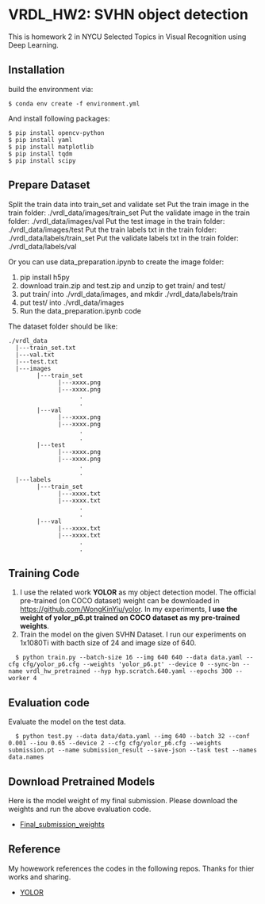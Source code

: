 # VRDL_HW2: SVHN object detection
This is homework 2 in NYCU Selected Topics in Visual Recognition using Deep Learning.

## Installation
build the environment via:
```
$ conda env create -f environment.yml
```
And install following packages:
```
$ pip install opencv-python
$ pip install yaml
$ pip install matplotlib
$ pip install tqdm
$ pip install scipy
```
## Prepare Dataset
Split the train data into train_set and validate set
Put the train image in the train folder: ./vrdl_data/images/train_set
Put the validate image in the train folder: ./vrdl_data/images/val
Put the test image in the train folder: ./vrdl_data/images/test
Put the train labels txt in the train folder: ./vrdl_data/labels/train_set
Put the validate labels txt in the train folder: ./vrdl_data/labels/val

Or you can use data_preparation.ipynb to create the image folder:
1. pip install h5py
2. download train.zip and test.zip and unzip to get train/ and test/
3. put train/ into ./vrdl_data/images, and mkdir ./vrdl_data/labels/train
4. put test/ into ./vrdl_data/images
5. Run the data_preparation.ipynb code

The dataset folder should be like:
```
./vrdl_data
  |---train_set.txt
  |---val.txt
  |---test.txt
  |---images
        |---train_set
              |---xxxx.png
              |---xxxx.png
                    .
                    .
        |---val        
              |---xxxx.png
              |---xxxx.png
                    .
                    .
        |---test        
              |---xxxx.png
              |---xxxx.png
                    .
                    .
  |---labels
        |---train_set
              |---xxxx.txt
              |---xxxx.txt
                    .
                    .
        |---val        
              |---xxxx.txt
              |---xxxx.txt
                    .
                    .
```

## Training Code
1. I use the related work **YOLOR** as my object detection model. The official pre-trained (on COCO dataset) weight can be downloaded in https://github.com/WongKinYiu/yolor. In my experiments, **I use the weight of yolor_p6.pt trained on COCO dataset as my pre-trained weights**.
2. Train the model on the given SVHN Dataset. I run our experiments on 1x1080Ti with bacth size of 24 and image size of 640.
```
  $ python train.py --batch-size 16 --img 640 640 --data data.yaml --cfg cfg/yolor_p6.cfg --weights 'yolor_p6.pt' --device 0 --sync-bn --name vrdl_hw_pretrained --hyp hyp.scratch.640.yaml --epochs 300 --worker 4
```

## Evaluation code
Evaluate the model on the test data.
```
  $ python test.py --data data/data.yaml --img 640 --batch 32 --conf 0.001 --iou 0.65 --device 2 --cfg cfg/yolor_p6.cfg --weights submission.pt --name submission_result --save-json --task test --names data.names
```

## Download Pretrained Models
Here is the model weight of my final submission. Please download the weights and run the above evaluation code.
+ [Final_submission_weights](https://drive.google.com/file/d/1g-omXmyRrkKfIlSiu8pBUuowMgy9SBms/view?usp=sharing)

## Reference
My howework references the codes in the following repos. Thanks for thier works and sharing.
+ [YOLOR](https://github.com/WongKinYiu/yolor)

